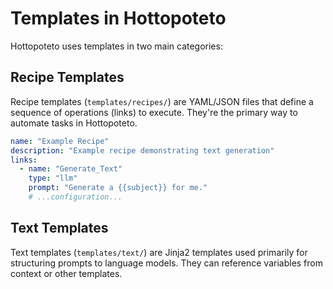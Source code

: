 # Templates in Hottopoteto

Hottopoteto uses templates in two main categories:

## Recipe Templates

Recipe templates (`templates/recipes/`) are YAML/JSON files that define a sequence of operations (links) to execute. They're the primary way to automate tasks in Hottopoteto.

```yaml
name: "Example Recipe"
description: "Example recipe demonstrating text generation"
links:
  - name: "Generate_Text"
    type: "llm"
    prompt: "Generate a {{subject}} for me."
    # ...configuration...
```

## Text Templates

Text templates (`templates/text/`) are Jinja2 templates used primarily for structuring prompts to language models. They can reference variables from context or other templates.

